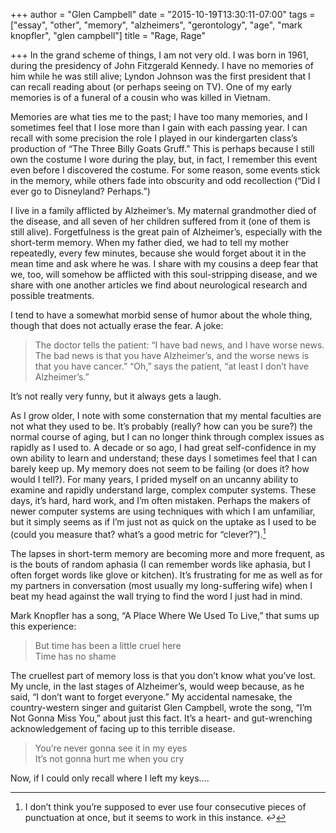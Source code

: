 +++
author = "Glen Campbell"
date = "2015-10-19T13:30:11-07:00"
tags = ["essay", "other", "memory", "alzheimers", "gerontology", "age", "mark knopfler", "glen campbell"]
title = "Rage, Rage"

+++
In the grand scheme of things, I am not very old. I was born in 1961, during the presidency of John Fitzgerald Kennedy. I have no memories of him while he was still alive; Lyndon Johnson was the first president that I can recall reading about (or perhaps seeing on TV). One of my early memories is of a funeral of a cousin who was killed in Vietnam.

Memories are what ties me to the past; I have too many memories, and I sometimes feel that I lose more than I gain with each passing year. I can recall with some precision the role I played in our kindergarten class’s production of “The Three Billy Goats Gruff.” This is perhaps because I still own the costume I wore during the play, but, in fact, I remember this event even before I discovered the costume. For some reason, some events stick in the memory, while others fade into obscurity and odd recollection (“Did I ever go to Disneyland? Perhaps.”)

I live in a family afflicted by Alzheimer’s. My maternal grandmother died of the disease, and all seven of her children suffered from it (one of them is still alive). Forgetfulness is the great pain of Alzheimer’s, especially with the short-term memory. When my father died, we had to tell my mother repeatedly, every few minutes, because she would forget about it in the mean time and ask where he was. I share with my cousins a deep fear that we, too, will somehow be afflicted with this soul-stripping disease, and we share with one another articles we find about neurological research and possible treatments.

I tend to have a somewhat morbid sense of humor about the whole thing, though that does not actually erase the fear. A joke:

> The doctor tells the patient: “I have bad news, and I have worse news. The bad news is that you have Alzheimer’s, and the worse news is that you have cancer.” “Oh,” says the patient, “at least I don’t have Alzheimer’s.”

It’s not really very funny, but it always gets a laugh.

As I grow older, I note with some consternation that my mental faculties are not what they used to be. It’s probably (really? how can you be sure?) the normal course of aging, but I can no longer think through complex issues as rapidly as I used to. A decade or so ago, I had great self-confidence in my own ability to learn and understand; these days I sometimes feel that I can barely keep up. My memory does not seem to be failing (or does it? how would I tell?). For many years, I prided myself on an uncanny ability to examine and rapidly understand large, complex computer systems. These days, it’s hard, hard work, and I’m often mistaken. Perhaps the makers of newer computer systems are using techniques with which I am unfamiliar, but it simply seems as if I’m just not as quick on the uptake as I used to be (could you measure that? what’s a good metric for “clever?”).[^1]

The lapses in short-term memory are becoming more and more frequent, as is the bouts of random aphasia (I can remember words like aphasia, but I often forget words like glove or kitchen). It’s frustrating for me as well as for my partners in conversation (most usually my long-suffering wife) when I beat my head against the wall trying to find the word I just had in mind.

Mark Knopfler has a song, “A Place Where We Used To Live,” that sums up this experience:

> But time has been a little cruel here    
> Time has no shame

The cruellest part of memory loss is that you don’t know what you’ve lost. My uncle, in the last stages of Alzheimer’s, would weep because, as he said, “I don’t want to forget everyone.” My accidental namesake, the country-western singer and guitarist Glen Campbell, wrote the song, “I’m Not Gonna Miss You,” about just this fact. It’s a heart- and gut-wrenching acknowledgement of facing up to this terrible disease.

> You’re never gonna see it in my eyes    
> It’s not gonna hurt me when you cry

Now, if I could only recall where I left my keys….

[^1]: I don’t think you’re supposed to ever use four consecutive pieces of punctuation at once, but it seems to work in this instance.  ↩
